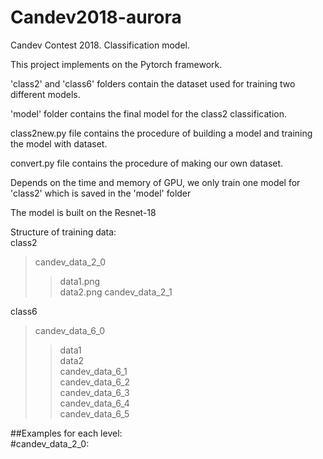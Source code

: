# Candev2018-aurora
Candev Contest 2018. Classification model.         

This project implements on the Pytorch framework.

'class2' and 'class6' folders contain the dataset used for training two different models.

'model' folder contains the final model for the class2 classification.

class2new.py file contains the procedure of building a model and training the model with dataset.

convert.py file contains the procedure of making our own dataset.

Depends on the time and memory of GPU, we only train one model for 'class2' which is saved in the 'model' folder

The model is built on the Resnet-18

Structure of training data:     
class2          
>candev_data_2_0         
>>data1.png           
>>data2.png
candev_data_2_1        

             
class6     
>candev_data_6_0       
>>data1         
>>data2        
>candev_data_6_1         
>candev_data_6_2        
>candev_data_6_3       
>candev_data_6_4       
>candev_data_6_5        
      
##Examples for each level:       
#candev_data_2_0:        
